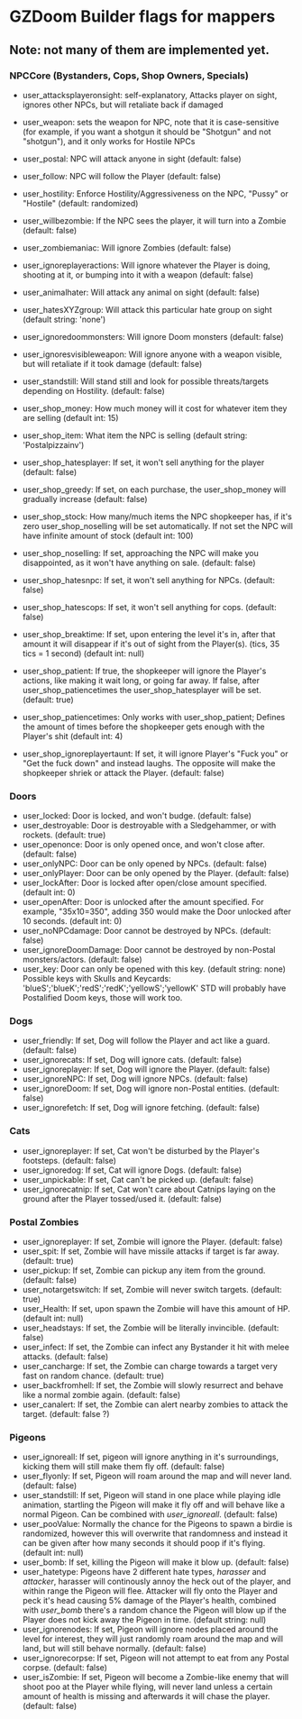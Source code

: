 # GZDoom Builder flags for mappers
## Note: not many of them are implemented yet.

### NPCCore (Bystanders, Cops, Shop Owners, Specials)

- user_attacksplayeronsight: self-explanatory, Attacks player on sight, ignores other NPCs, but will retaliate back if damaged
- user_weapon: sets the weapon for NPC, note that it is case-sensitive (for example, if you want a shotgun it should be "Shotgun" and not "shotgun"), and it only works for Hostile NPCs
- user_postal: NPC will attack anyone in sight (default: false)
- user_follow: NPC will follow the Player (default: false)
- user_hostility: Enforce Hostility/Aggressiveness on the NPC, "Pussy" or "Hostile" (default: randomized)
- user_willbezombie: If the NPC sees the player, it will turn into a Zombie (default: false)
- user_zombiemaniac: Will ignore Zombies (default: false)
- user_ignoreplayeractions: Will ignore whatever the Player is doing, shooting at it, or bumping into it with a weapon (default: false)
- user_animalhater: Will attack any animal on sight (default: false)
- user_hatesXYZgroup: Will attack this particular hate group on sight (default string: 'none')
- user_ignoredoommonsters: Will ignore Doom monsters (default: false)
- user_ignoresvisibleweapon: Will ignore anyone with a weapon visible, but will retaliate if it took damage (default: false)
- user_standstill: Will stand still and look for possible threats/targets depending on Hostility. (default: false)

- user_shop_money: How much money will it cost for whatever item they are selling (default int: 15)
- user_shop_item: What item the NPC is selling (default string: 'Postalpizzainv')
- user_shop_hatesplayer: If set, it won't sell anything for the player (default: false)
- user_shop_greedy: If set, on each purchase, the user_shop_money will gradually increase (default: false)
- user_shop_stock: How many/much items the NPC shopkeeper has, if it's zero user_shop_noselling will be set automatically. If not set the NPC will have infinite amount of stock (default int: 100)
- user_shop_noselling: If set, approaching the NPC will make you disappointed, as it won't have anything on sale. (default: false)
- user_shop_hatesnpc: If set, it won't sell anything for NPCs. (default: false)
- user_shop_hatescops: If set, it won't sell anything for cops. (default: false)
- user_shop_breaktime: If set, upon entering the level it's in, after that amount it will disappear if it's out of sight from the Player(s). (tics, 35 tics = 1 second) (default int: null)
- user_shop_patient: If true, the shopkeeper will ignore the Player's actions, like making it wait long, or going far away. If false, after user_shop_patiencetimes the user_shop_hatesplayer will be set. (default: true)
- user_shop_patiencetimes: Only works with user_shop_patient; Defines the amount of times before the shopkeeper gets enough with the Player's shit (default int: 4)
- user_shop_ignoreplayertaunt: If set, it will ignore Player's "Fuck you" or "Get the fuck down" and instead laughs. The opposite will make the shopkeeper shriek or attack the Player. (default: false)

### Doors

- user_locked: Door is locked, and won't budge. (default: false)
- user_destroyable: Door is destroyable with a Sledgehammer, or with rockets. (default: true)
- user_openonce: Door is only opened once, and won't close after. (default: false)
- user_onlyNPC: Door can be only opened by NPCs. (default: false)
- user_onlyPlayer: Door can be only opened by the Player. (default: false)
- user_lockAfter: Door is locked after open/close amount specified. (default int: 0)
- user_openAfter: Door is unlocked after the amount specified. For example, "35x10=350", adding 350 would make the Door unlocked after 10 seconds. (default int: 0)
- user_noNPCdamage: Door cannot be destroyed by NPCs. (default: false)
- user_ignoreDoomDamage: Door cannot be destroyed by non-Postal monsters/actors. (default: false)
- user_key: Door can only be opened with this key. (default string: none)
Possible keys with Skulls and Keycards: 'blueS';'blueK';'redS';'redK';'yellowS';'yellowK'
STD will probably have Postalified Doom keys, those will work too.

### Dogs

- user_friendly: If set, Dog will follow the Player and act like a guard. (default: false)
- user_ignorecats: If set, Dog will ignore cats. (default: false)
- user_ignoreplayer: If set, Dog will ignore the Player. (default: false)
- user_ignoreNPC: If set, Dog will ignore NPCs. (default: false)
- user_ignoreDoom: If set, Dog will ignore non-Postal entities. (default: false)
- user_ignorefetch: If set, Dog will ignore fetching. (default: false)

### Cats

- user_ignoreplayer: If set, Cat won't be disturbed by the Player's footsteps. (default: false)
- user_ignoredog: If set, Cat will ignore Dogs. (default: false)
- user_unpickable: If set, Cat can't be picked up. (default: false)
- user_ignorecatnip: If set, Cat won't care about Catnips laying on the ground after the Player tossed/used it. (default: false)

### Postal Zombies

- user_ignoreplayer: If set, Zombie will ignore the Player. (default: false)
- user_spit: If set, Zombie will have missile attacks if target is far away. (default: true)
- user_pickup: If set, Zombie can pickup any item from the ground. (default: false)
- user_notargetswitch: If set, Zombie will never switch targets. (default: true)
- user_Health: If set, upon spawn the Zombie will have this amount of HP. (default int: null)
- user_headstays: If set, the Zombie will be literally invincible. (default: false)
- user_infect: If set, the Zombie can infect any Bystander it hit with melee attacks. (default: false)
- user_cancharge: If set, the Zombie can charge towards a target very fast on random chance. (default: true)
- user_backfromhell: If set, the Zombie will slowly resurrect and behave like a normal zombie again. (default: false)
- user_canalert: If set, the Zombie can alert nearby zombies to attack the target. (default: false ?)

### Pigeons

- user_ignoreall: If set, pigeon will ignore anything in it's surroundings, kicking them will still make them fly off. (default: false)
- user_flyonly: If set, Pigeon will roam around the map and will never land. (default: false)
- user_standstill: If set, Pigeon will stand in one place while playing idle animation, startling the Pigeon will make it fly off and will behave like a normal Pigeon. Can be combined with *user_ignoreall*. (default: false)
- user_pooValue: Normally the chance for the Pigeons to spawn a birdie is randomized, however this will overwrite that randomness and instead it can be given after how many seconds it should poop if it's flying. (default int: null)
- user_bomb: If set, killing the Pigeon will make it blow up. (default: false)
- user_hatetype: Pigeons have 2 different hate types, *harasser* and *attacker*, harasser will continously annoy the heck out of the player, and within range the Pigeon will flee. Attacker will fly onto the Player and peck it's head causing 5% damage of the Player's health, combined with *user_bomb* there's a random chance the Pigeon will blow up if the Player does not kick away the Pigeon in time. (default string: null)
- user_ignorenodes: If set, Pigeon will ignore nodes placed around the level for interest, they will just randomly roam around the map and will land, but will still behave normally. (default: false)
- user_ignorecorpse: If set, Pigeon will not attempt to eat from any Postal corpse. (default: false)
- user_isZombie: If set, Pigeon will become a Zombie-like enemy that will shoot poo at the Player while flying, will never land unless a certain amount of health is missing and afterwards it will chase the player. (default: false)
